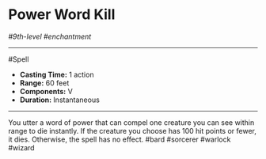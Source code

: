 # Power Word Kill
*#9th-level #enchantment*
___ 
#Spell
- **Casting Time:** 1 action
- **Range:** 60 feet
- **Components:** V
- **Duration:** Instantaneous
---
You utter a word of power that can compel one creature you can see within range to die instantly. If the creature you choose has 100 hit points or fewer, it dies. Otherwise, the spell has no effect.
#bard
#sorcerer
#warlock
#wizard